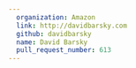 ```yaml
---
  organization: Amazon
  link: http://davidbarsky.com
  github: davidbarsky
  name: David Barsky
  pull_request_number: 613
---
```

